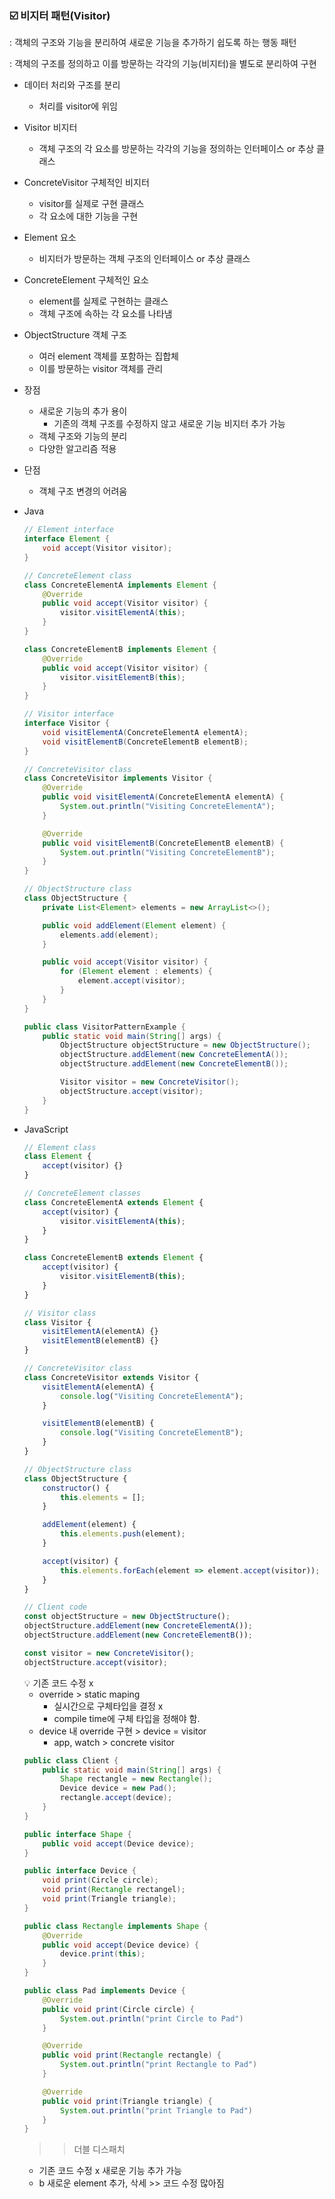 ### ☑️ 비지터 패턴(Visitor)

: 객체의 구조와 기능을 분리하여 새로운 기능을 추가하기 쉽도록 하는 행동 패턴

: 객체의 구조를 정의하고 이를 방문하는 각각의 기능(비지터)을 별도로 분리하여 구현

- 데이터 처리와 구조를 분리
    - 처리를 visitor에 위임

- Visitor 비지터
    - 객체 구조의 각 요소를 방문하는 각각의 기능을 정의하는 인터페이스 or 추상 클래스
- ConcreteVisitor 구체적인 비지터
    - visitor를 실제로 구현 클래스
    - 각 요소에 대한 기능을 구현
- Element 요소
    - 비지터가 방문하는 객체 구조의 인터페이스 or 추상 클래스
- ConcreteElement 구체적인 요소
    - element를 실제로 구현하는 클래스
    - 객체 구조에 속하는 각 요소를 나타냄
- ObjectStructure 객체 구조
    - 여러 element 객체를 포함하는 집합체
    - 이를 방문하는 visitor 객체를 관리

- 장점
    - 새로운 기능의 추가 용이
        - 기존의 객체 구조를 수정하지 않고 새로운 기능 비지터 추가 가능
    - 객체 구조와 기능의 분리
    - 다양한 알고리즘 적용
- 단점
    - 객체 구조 변경의 어려움

- Java
    
    ```java
    // Element interface
    interface Element {
        void accept(Visitor visitor);
    }
    ```
    
    ```java
    // ConcreteElement class
    class ConcreteElementA implements Element {
        @Override
        public void accept(Visitor visitor) {
            visitor.visitElementA(this);
        }
    }
    
    class ConcreteElementB implements Element {
        @Override
        public void accept(Visitor visitor) {
            visitor.visitElementB(this);
        }
    }
    ```
    
    ```java
    // Visitor interface
    interface Visitor {
        void visitElementA(ConcreteElementA elementA);
        void visitElementB(ConcreteElementB elementB);
    }
    ```
    
    ```java
    // ConcreteVisitor class
    class ConcreteVisitor implements Visitor {
        @Override
        public void visitElementA(ConcreteElementA elementA) {
            System.out.println("Visiting ConcreteElementA");
        }
    
        @Override
        public void visitElementB(ConcreteElementB elementB) {
            System.out.println("Visiting ConcreteElementB");
        }
    }
    ```
    
    ```java
    // ObjectStructure class
    class ObjectStructure {
        private List<Element> elements = new ArrayList<>();
    
        public void addElement(Element element) {
            elements.add(element);
        }
    
        public void accept(Visitor visitor) {
            for (Element element : elements) {
                element.accept(visitor);
            }
        }
    }
    ```
    
    ```java
    public class VisitorPatternExample {
        public static void main(String[] args) {
            ObjectStructure objectStructure = new ObjectStructure();
            objectStructure.addElement(new ConcreteElementA());
            objectStructure.addElement(new ConcreteElementB());
    
            Visitor visitor = new ConcreteVisitor();
            objectStructure.accept(visitor);
        }
    }
    ```
    

- JavaScript
    
    ```jsx
    // Element class
    class Element {
        accept(visitor) {}
    }
    ```
    
    ```jsx
    // ConcreteElement classes
    class ConcreteElementA extends Element {
        accept(visitor) {
            visitor.visitElementA(this);
        }
    }
    
    class ConcreteElementB extends Element {
        accept(visitor) {
            visitor.visitElementB(this);
        }
    }
    ```
    
    ```jsx
    // Visitor class
    class Visitor {
        visitElementA(elementA) {}
        visitElementB(elementB) {}
    }
    ```
    
    ```jsx
    // ConcreteVisitor class
    class ConcreteVisitor extends Visitor {
        visitElementA(elementA) {
            console.log("Visiting ConcreteElementA");
        }
    
        visitElementB(elementB) {
            console.log("Visiting ConcreteElementB");
        }
    }
    ```
    
    ```jsx
    // ObjectStructure class
    class ObjectStructure {
        constructor() {
            this.elements = [];
        }
    
        addElement(element) {
            this.elements.push(element);
        }
    
        accept(visitor) {
            this.elements.forEach(element => element.accept(visitor));
        }
    }
    ```
    
    ```jsx
    // Client code
    const objectStructure = new ObjectStructure();
    objectStructure.addElement(new ConcreteElementA());
    objectStructure.addElement(new ConcreteElementB());
    
    const visitor = new ConcreteVisitor();
    objectStructure.accept(visitor);
    ```
    
    <aside>
    💡 기존 코드 수정 x
    
    </aside>
    
    - override > static maping
        - 실시간으로 구체타입을 결정 x
        - compile time에 구체 타입을 정해야 함.
    - device 내 override 구현 > device = visitor
        - app, watch > concrete visitor
    
    ```java
    public class Client {
    	public static void main(String[] args) {
    		Shape rectangle = new Rectangle();
    		Device device = new Pad();
    		rectangle.accept(device);
    	}
    }
    ```
    
    ```java
    public interface Shape {
    	public void accept(Device device);
    }
    ```
    
    ```java
    public interface Device {
    	void print(Circle circle);
    	void print(Rectangle rectangel);
    	void print(Triangle triangle);
    }
    ```
    
    ```java
    public class Rectangle implements Shape {
    	@Override
    	public void accept(Device device) {
    		device.print(this);
    	}
    }
    ```
    
    ```java
    public class Pad implements Device {
    	@Override
    	public void print(Circle circle) {
    		System.out.println("print Circle to Pad")
    	}
    
    	@Override
    	public void print(Rectangle rectangle) {
    		System.out.println("print Rectangle to Pad")
    	}
    
    	@Override
    	public void print(Triangle triangle) {
    		System.out.println("print Triangle to Pad")
    	}
    }
    ```
    
    >> 더블 디스패치
    
    - 기존 코드 수정 x 새로운 기능 추가 가능
    - b 새로운 element 추가, 삭세 >> 코드 수정 많아짐